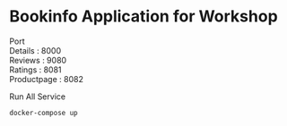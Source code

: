 # Bookinfo Application for Workshop

Port  
Details : 8000  
Reviews : 9080  
Ratings : 8081  
Productpage : 8082  

Run All Service
```bash
docker-compose up
```
